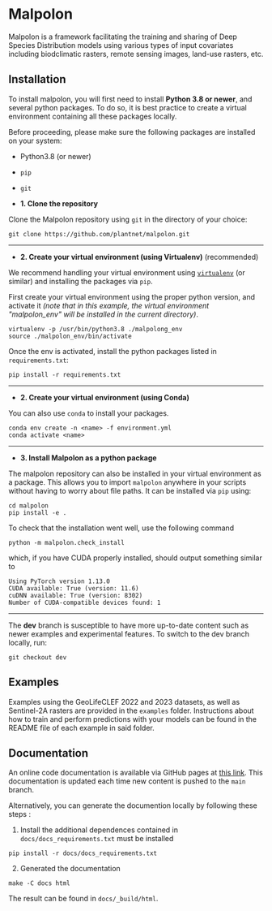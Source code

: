 # Malpolon

Malpolon is a framework facilitating the training and sharing of Deep Species Distribution models using various types of input covariates including biodclimatic rasters, remote sensing images, land-use rasters, etc.

## Installation

To install malpolon, you will first need to install **Python 3.8 or newer**, and several python packages. To do so, it is best practice to create a virtual environment containing all these packages locally.

Before proceeding, please make sure the following packages are installed on your system:
- Python3.8 (or newer)
- `pip`
- `git`


- **1. Clone the repository**

Clone the Malpolon repository using `git` in the directory of your choice:
```script
git clone https://github.com/plantnet/malpolon.git
```

---

- **2. Create your virtual environment (using Virtualenv)** (recommended)

We recommend handling your virtual environment using [`virtualenv`](https://virtualenv.pypa.io/en/stable/) (or similar) and installing the packages via `pip`.

First create your virtual environment using the proper python version, and activate it _(note that in this example, the virtual environment "malpolon_env" will be installed in the current directory)_.

```script
virtualenv -p /usr/bin/python3.8 ./malpolong_env
source ./malpolon_env/bin/activate
```

Once the env is activated, install the python packages listed in `requirements.txt`:
```script
pip install -r requirements.txt
```

---

- **2. Create your virtual environment (using Conda)**

You can also use `conda` to install your packages.

```script
conda env create -n <name> -f environment.yml
conda activate <name>
```

---

- **3. Install Malpolon as a python package**

The malpolon repository can also be installed in your virtual environment as a package. This allows you to import `malpolon` anywhere in your scripts without having to worry about file paths. It can be installed via `pip` using:

```script
cd malpolon
pip install -e .
```

To check that the installation went well, use the following command

```script
python -m malpolon.check_install
```

which, if you have CUDA properly installed, should output something similar to

```script
Using PyTorch version 1.13.0
CUDA available: True (version: 11.6)
cuDNN available: True (version: 8302)
Number of CUDA-compatible devices found: 1
```

---

The **dev** branch is susceptible to have more up-to-date content such as newer examples and experimental features. To switch to the dev branch locally, run:

```script
git checkout dev
```

## Examples

Examples using the GeoLifeCLEF 2022 and 2023 datasets, as well as Sentinel-2A rasters are provided in the `examples` folder. Instructions about how to train and perform predictions with your models can be found in the README file of each example in said folder.

## Documentation

An online code documentation is available via GitHub pages at [this link](https://plantnet.github.io/malpolon/). This documentation is updated each time new content is pushed to the `main` branch.

Alternatively, you can generate the documention locally by following these steps :

1. Install the additional dependences contained in `docs/docs_requirements.txt` must be installed

```script
pip install -r docs/docs_requirements.txt
```

2. Generated the documentation

```script
make -C docs html
```

The result can be found in `docs/_build/html`.
